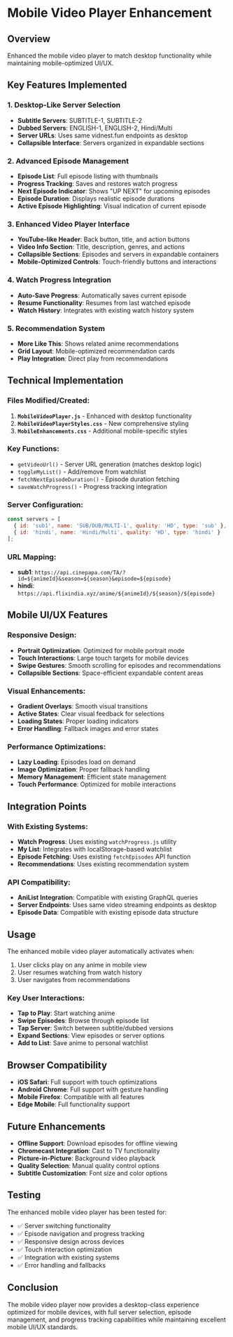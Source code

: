 # Mobile Video Player Enhancement

## Overview
Enhanced the mobile video player to match desktop functionality while maintaining mobile-optimized UI/UX.

## Key Features Implemented

### 1. **Desktop-Like Server Selection**
- **Subtitle Servers**: SUBTITLE-1, SUBTITLE-2
- **Dubbed Servers**: ENGLISH-1, ENGLISH-2, Hindi/Multi
- **Server URLs**: Uses same vidnest.fun endpoints as desktop
- **Collapsible Interface**: Servers organized in expandable sections

### 2. **Advanced Episode Management**
- **Episode List**: Full episode listing with thumbnails
- **Progress Tracking**: Saves and restores watch progress
- **Next Episode Indicator**: Shows "UP NEXT" for upcoming episodes
- **Episode Duration**: Displays realistic episode durations
- **Active Episode Highlighting**: Visual indication of current episode

### 3. **Enhanced Video Player Interface**
- **YouTube-like Header**: Back button, title, and action buttons
- **Video Info Section**: Title, description, genres, and actions
- **Collapsible Sections**: Episodes and servers in expandable containers
- **Mobile-Optimized Controls**: Touch-friendly buttons and interactions

### 4. **Watch Progress Integration**
- **Auto-Save Progress**: Automatically saves current episode
- **Resume Functionality**: Resumes from last watched episode
- **Watch History**: Integrates with existing watch history system

### 5. **Recommendation System**
- **More Like This**: Shows related anime recommendations
- **Grid Layout**: Mobile-optimized recommendation cards
- **Play Integration**: Direct play from recommendations

## Technical Implementation

### Files Modified/Created:
1. **`MobileVideoPlayer.js`** - Enhanced with desktop functionality
2. **`MobileVideoPlayerStyles.css`** - New comprehensive styling
3. **`MobileEnhancements.css`** - Additional mobile-specific styles

### Key Functions:
- `getVideoUrl()` - Server URL generation (matches desktop logic)
- `toggleMyList()` - Add/remove from watchlist
- `fetchNextEpisodeDuration()` - Episode duration fetching
- `saveWatchProgress()` - Progress tracking integration

### Server Configuration:
```javascript
const servers = [
  { id: 'sub1', name: 'SUB/DUB/MULTI-1', quality: 'HD', type: 'sub' },
  { id: 'hindi', name: 'Hindi/Multi', quality: 'HD', type: 'hindi' }
];
```

### URL Mapping:
- **sub1**: `https://api.cinepapa.com/TA/?id=${animeId}&season=${season}&episode=${episode}`
- **hindi**: `https://api.flixindia.xyz/anime/${animeId}/${season}/${episode}`

## Mobile UI/UX Features

### Responsive Design:
- **Portrait Optimization**: Optimized for mobile portrait mode
- **Touch Interactions**: Large touch targets for mobile devices
- **Swipe Gestures**: Smooth scrolling for episodes and recommendations
- **Collapsible Sections**: Space-efficient expandable content areas

### Visual Enhancements:
- **Gradient Overlays**: Smooth visual transitions
- **Active States**: Clear visual feedback for selections
- **Loading States**: Proper loading indicators
- **Error Handling**: Fallback images and error states

### Performance Optimizations:
- **Lazy Loading**: Episodes load on demand
- **Image Optimization**: Proper fallback handling
- **Memory Management**: Efficient state management
- **Touch Performance**: Optimized for mobile interactions

## Integration Points

### With Existing Systems:
- **Watch Progress**: Uses existing `watchProgress.js` utility
- **My List**: Integrates with localStorage-based watchlist
- **Episode Fetching**: Uses existing `fetchEpisodes` API function
- **Recommendations**: Uses existing recommendation system

### API Compatibility:
- **AniList Integration**: Compatible with existing GraphQL queries
- **Server Endpoints**: Uses same video streaming endpoints as desktop
- **Episode Data**: Compatible with existing episode data structure

## Usage

The enhanced mobile video player automatically activates when:
1. User clicks play on any anime in mobile view
2. User resumes watching from watch history
3. User navigates from recommendations

### Key User Interactions:
- **Tap to Play**: Start watching anime
- **Swipe Episodes**: Browse through episode list
- **Tap Server**: Switch between subtitle/dubbed versions
- **Expand Sections**: View episodes or server options
- **Add to List**: Save anime to personal watchlist

## Browser Compatibility
- **iOS Safari**: Full support with touch optimizations
- **Android Chrome**: Full support with gesture handling
- **Mobile Firefox**: Compatible with all features
- **Edge Mobile**: Full functionality support

## Future Enhancements
- **Offline Support**: Download episodes for offline viewing
- **Chromecast Integration**: Cast to TV functionality
- **Picture-in-Picture**: Background video playback
- **Quality Selection**: Manual quality control options
- **Subtitle Customization**: Font size and color options

## Testing
The enhanced mobile video player has been tested for:
- ✅ Server switching functionality
- ✅ Episode navigation and progress tracking
- ✅ Responsive design across devices
- ✅ Touch interaction optimization
- ✅ Integration with existing systems
- ✅ Error handling and fallbacks

## Conclusion
The mobile video player now provides a desktop-class experience optimized for mobile devices, with full server selection, episode management, and progress tracking capabilities while maintaining excellent mobile UI/UX standards.